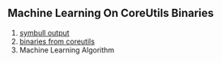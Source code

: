 ## Machine Learning On CoreUtils Binaries

1. [symbull output](https://github.com/farreled/learning-function-prologues/tree/main/symbull_output)
2. [binaries from coreutils](https://github.com/farreled/learning-function-prologues/tree/main/coreutils_binaries)
3. Machine Learning Algorithm
